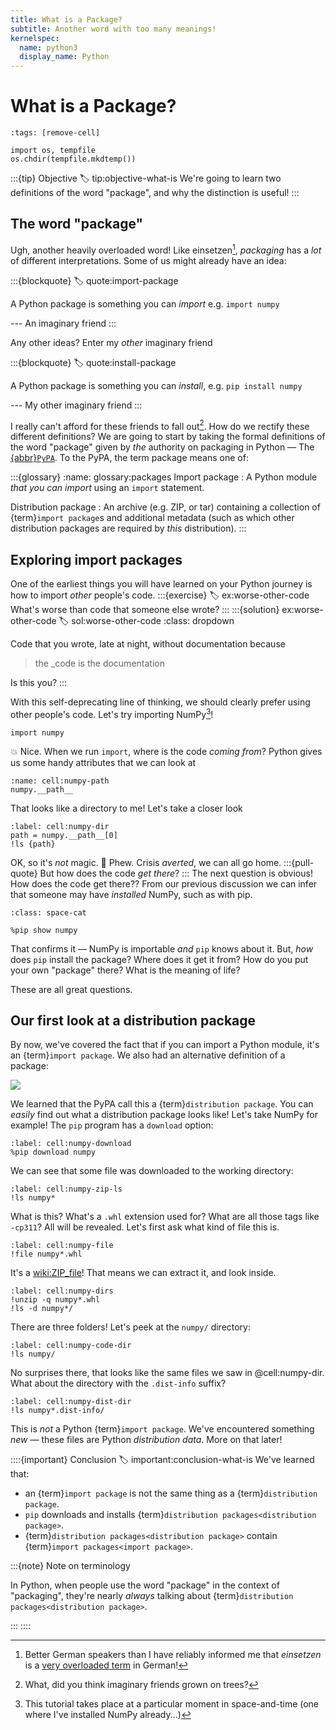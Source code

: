 ```yaml
---
title: What is a Package?
subtitle: Another word with too many meanings!
kernelspec:
  name: python3
  display_name: Python
---
```


# What is a Package?

```{code-cell} python3
:tags: [remove-cell]

import os, tempfile
os.chdir(tempfile.mkdtemp())
```

:::{tip} Objective
:label: tip:objective-what-is
We're going to learn two definitions of the word "package", and why the distinction is useful!
:::

## The word "package"

Ugh, another heavily overloaded word! Like einsetzen[^einsetzen], _packaging_ has a _lot_ of different interpretations. Some of us might already have an idea:

:::{blockquote}
:label: quote:import-package

A Python package is something you can _import_ e.g. `import numpy`

--- An imaginary friend
:::

Any other ideas? Enter my _other_ imaginary friend

:::{blockquote}
:label: quote:install-package

A Python package is something you can _install_, e.g. `pip install numpy`

--- My other imaginary friend
:::

I really can't afford for these friends to fall out[^im]. How do we rectify these different definitions? We are going to start by taking the formal definitions of the word "package" given by _the_ authority on packaging in Python — The [{abbr}`PyPA`](xref:ppug). To the PyPA, the term package means one of:

:::{glossary}
:name: glossary:packages
Import package
: A Python module _that you can import_ using an `import` statement.

Distribution package
: An archive (e.g. ZIP, or tar) containing a collection of {term}`import package`s and additional metadata (such as which other distribution packages are required by _this_ distribution).
:::

## Exploring import packages

One of the earliest things you will have learned on your Python journey is how to import _other_ people's code.
:::{exercise}
:label: ex:worse-other-code
What's worse than code that someone else wrote?
:::
:::{solution} ex:worse-other-code
:label: sol:worse-other-code
:class: dropdown

Code that you wrote, late at night, without documentation because

> the \_code is the documentation

Is this you?
:::

With this self-deprecating line of thinking, we should clearly prefer using other people's code. Let's try importing NumPy[^req]!

```{code-cell} python3
import numpy
```

💥 Nice. When we run `import`, where is the code _coming from_? Python gives us some handy attributes that we can look at

```{code-cell} python3
:name: cell:numpy-path
numpy.__path__
```

That looks like a directory to me! Let's take a closer look

```{code-cell} python3
:label: cell:numpy-dir
path = numpy.__path__[0]
!ls {path}
```

OK, so it's _not_ magic. 🧙 Phew. Crisis _averted_, we can all go home.
:::{pull-quote}
But how does the code _get there_?
:::
The next question is obvious! How does the code get there?? From our previous discussion we can infer that someone may have _installed_ NumPy, such as with pip.

```{code-cell} python3
:class: space-cat

%pip show numpy
```

That confirms it — NumPy is importable _and_ `pip` knows about it. But, _how_ does `pip` install the package? Where does it get it from? How do you put your own "package" there? What is the meaning of life?

These are all great questions.

## Our first look at a distribution package

By now, we've covered the fact that if you can import a Python module, it's an {term}`import package`. We also had an alternative definition of a package:

![](#quote:install-package)

We learned that the PyPA call this a {term}`distribution package`. You can _easily_ find out what a distribution package looks like! Let's take NumPy for example! The `pip` program has a `download` option:

```{code-cell}
:label: cell:numpy-download
%pip download numpy
```

We can see that some file was downloaded to the working directory:

```{code-cell} python3
:label: cell:numpy-zip-ls
!ls numpy*
```

What is this? What's a `.whl` extension used for? What are all those tags like `-cp311`? All will be revealed. Let's first ask what kind of file this is.

```{code-cell} python3
:label: cell:numpy-file
!file numpy*.whl
```

It's a <wiki:ZIP_file>! That means we can extract it, and look inside.

```{code-cell} python3
:label: cell:numpy-dirs
!unzip -q numpy*.whl
!ls -d numpy*/
```

There are three folders! Let's peek at the `numpy/` directory:

```{code-cell} python3
:label: cell:numpy-code-dir
!ls numpy/
```

No surprises there, that looks like the same files we saw in @cell:numpy-dir. What about the directory with the `.dist-info` suffix?

```{code-cell} python3
:label: cell:numpy-dist-dir
!ls numpy*.dist-info/
```

This is _not_ a Python {term}`import package`. We've encountered something _new_ — these files are Python _distribution data_. More on that later!

::::{important} Conclusion
:label: important:conclusion-what-is
We've learned that:

- an {term}`import package` is not the same thing as a {term}`distribution package`.
- `pip` downloads and installs {term}`distribution packages<distribution package>`.
- {term}`distribution packages<distribution package>` contain {term}`import packages<import package>`.

:::{note} Note on terminology

In Python, when people use the word "package" in the context of "packaging", they're nearly _always_ talking about {term}`distribution packages<distribution package>`.

:::
::::

[^einsetzen]: Better German speakers than I have reliably informed me that _einsetzen_ is a [very overloaded term](https://dict.zero-g.net/#q=einsetzen) in German!

[^req]: This tutorial takes place at a particular moment in space-and-time (one where I've installed NumPy already...)

[^im]: What, did you think imaginary friends grown on trees?
